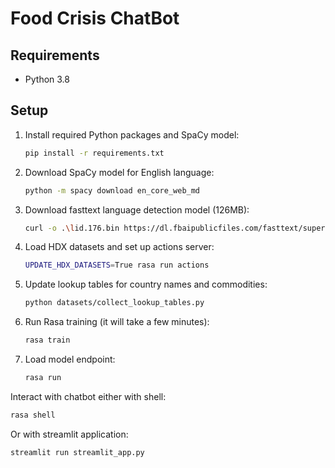 # Food Crisis ChatBot

## Requirements

- Python 3.8

## Setup

1. Install required Python packages and SpaCy model:
    ```bash
    pip install -r requirements.txt
    ```

2. Download SpaCy model for English language:
    ```bash
    python -m spacy download en_core_web_md
    ```

3. Download fasttext language detection model (126MB):
    ```bash
    curl -o .\lid.176.bin https://dl.fbaipublicfiles.com/fasttext/supervised-models/lid.176.bin
    ```

4. Load HDX datasets and set up actions server:
    ```bash
    UPDATE_HDX_DATASETS=True rasa run actions
    ```
5. Update lookup tables for country names and commodities:
   ```bash
   python datasets/collect_lookup_tables.py
   ```

6. Run Rasa training (it will take a few minutes):
    ```bash
    rasa train
    ```

7. Load model endpoint:
    ```bash
    rasa run
    ```

Interact with chatbot either with shell:

```bash
rasa shell
```

Or with streamlit application:

```bash 
streamlit run streamlit_app.py
```

